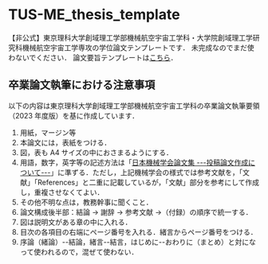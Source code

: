 # TUS-ME_thesis_template

【非公式】東京理科大学創域理工学部機械航空宇宙工学科・大学院創域理工学研究科機械航空宇宙工学専攻の学位論文テンプレートです．
未完成なのでまだ使わないでください．
論文要旨テンプレートは[こちら](https://github.com/Yuki-MATSUKAWA/TUS-ME_thesis_abstract)．

## 卒業論文執筆における注意事項

以下の内容は東京理科大学創域理工学部機械航空宇宙工学科の卒業論文執筆要領（2023 年度版）を基に作成しています．

1. 用紙，マージン等
2. 本論文には，表紙をつける．
3. 図，表も A4 サイズの中におさまるようにする．
4. 用語，数字，英字等の記述方法は「[日本機械学会論文集 ---投稿論文作成について---](https://www.jsme.or.jp/publish/Japanese-conference-Template-mihon.pdf)」に準ずる．ただし，上記機械学会の様式では参考文献を，「文献」「References」と二重に記載しているが，「文献」部分を参考にして作成し，重複させなくてよい．
5. その他不明な点は，教務幹事に聞くこと．
6. 論文構成後半部：結論 → 謝辞 → 参考文献 →（付録）の順序で統一する．
7. 図は説明文がある章の中に入れる．
8. 目次の各項目の右端にページ番号を入れる．緒言からページ番号をつける．
9. 序論（緒論）--結論，緒言--結言，はじめに--おわりに（まとめ）と対になって使われるので，混ぜて使わない．



